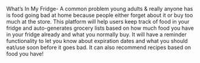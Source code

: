 What’s In My Fridge- 
A common problem young adults & really anyone has is food going bad at home because people either forget about it or buy too much at the store. This platform will help users keep track of food in your fridge and auto-generates grocery lists based on how much food you have in your fridge already and what you normally buy. It will have a reminder functionality to let you know about expiration dates and what you should eat/use soon before it goes bad. It can also recommend recipes based on food you have! 